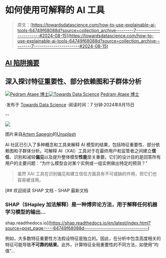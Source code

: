 # 如何使用可解释的 AI 工具

> 原文：[https://towardsdatascience.com/how-to-use-explainable-ai-tools-64749f68088d?source=collection_archive---------7-----------------------#2024-08-15](https://towardsdatascience.com/how-to-use-explainable-ai-tools-64749f68088d?source=collection_archive---------7-----------------------#2024-08-15)

## [AI 陷阱摘要](https://medium.com/@pedram-ataee/list/ai-pitfalls-digest-881a26c7eec5)

## 深入探讨特征重要性、部分依赖图和子群体分析

[](https://pedram-ataee.medium.com/?source=post_page---byline--64749f68088d--------------------------------)[![Pedram Ataee 博士](../Images/f4fb1ce6d5543f24e56cdf83630844b2.png)](https://pedram-ataee.medium.com/?source=post_page---byline--64749f68088d--------------------------------)[](https://towardsdatascience.com/?source=post_page---byline--64749f68088d--------------------------------)[![Towards Data Science](../Images/a6ff2676ffcc0c7aad8aaf1d79379785.png)](https://towardsdatascience.com/?source=post_page---byline--64749f68088d--------------------------------) [Pedram Ataee 博士](https://pedram-ataee.medium.com/?source=post_page---byline--64749f68088d--------------------------------)

·发布于 [Towards Data Science](https://towardsdatascience.com/?source=post_page---byline--64749f68088d--------------------------------) ·阅读时间：7 分钟·2024年8月15日

--

![](../Images/22af3c18fc0d81ec941cbdfdfad2e0a6.png)

图片来自[Artem Sapegin](https://unsplash.com/@sapegin?utm_source=medium&utm_medium=referral)的[Unsplash](https://unsplash.com/?utm_source=medium&utm_medium=referral)

AI 社区已引入了多种概念和工具来解释 AI 模型的结果，包括特征重要性、部分依赖图和子群体分析。可解释 AI（XAI）工具对于在最终用户和监管者之间建立**信任**、识别和减轻**偏见**以及提升整体模型**性能**至关重要。它们的设计目的是回答所有用户的主要问题：“为什么模型会对某个实例或一组实例做出特定的预测？”

> 虽然 XAI 工具在识别偏见和建立信任方面具有不可或缺的作用，但它们也容易被误用。

[](https://shap.readthedocs.io/en/latest/index.html?source=post_page-----64749f68088d--------------------------------) [## 欢迎阅读 SHAP 文档 - SHAP 最新文档

### SHAP（SHapley 加法解释）是一种博弈论方法，用于解释任何机器学习模型的输出…

shap.readthedocs.io](https://shap.readthedocs.io/en/latest/index.html?source=post_page-----64749f68088d--------------------------------)

例如，大多数特征重要性方法假设特征是独立的。因此，在分析中包含高度相关的特征可能导致**不可靠的结果**。此外，计算特征全局重要性的不同方法，如使用“均值”…
